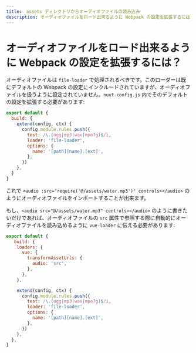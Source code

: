 ```yaml
---
title:　assets ディレクトリからオーディオファイルの読み込み
description: オーディオファイルをロード出来るように Webpack の設定を拡張するには？
---
```


# オーディオファイルをロード出来るように Webpack の設定を拡張するには？

オーディオファイルは `file-loader` で処理されるべきです。このローダーは既にデフォルトの Webpack の設定にインクルードされていますが、オーディオファイルを扱うように設定されていません。`nuxt.config.js` 内でそのデフォルトの設定を拡張する必要があります:

```js
export default {
  build: {
    extend(config, ctx) {
      config.module.rules.push({
        test: /\.(ogg|mp3|wav|mpe?g)$/i,
        loader: 'file-loader',
        options: {
          name: '[path][name].[ext]',
        },
      })
    },
  }
}
```

これで `<audio :src="require('@/assets/water.mp3')" controls></audio>` のようにオーディオファイルをインポートすることが出来ます。

もし、`<audio src="@/assets/water.mp3" controls></audio>` のように書きたいだけであれば、オーディオファイルの `src` 属性で参照する際に自動的にオーディオファイルを読み込めるように `vue-loader` に伝える必要があります:

```js
export default {
   build: {
    loaders: {
      vue: {
        transformAssetUrls: {
          audio: 'src',
        },
      },
    },

    extend(config, ctx) {
      config.module.rules.push({
        test: /\.(ogg|mp3|wav|mpe?g)$/i,
        loader: 'file-loader',
        options: {
          name: '[path][name].[ext]',
        },
      })
    },
  },
}
```
